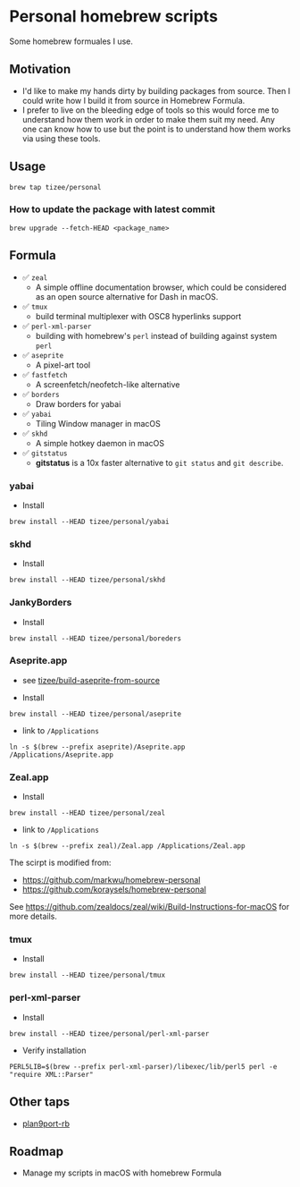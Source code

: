 # Personal homebrew scripts

Some homebrew formuales I use.

## Motivation

- I'd like to make my hands dirty by building packages from source. Then I could write how I build it from source in Homebrew Formula.
- I prefer to live on the bleeding edge of tools so this would force me to understand how them work in order to make them suit my need. Any one can know how to use but the point is to understand how them works via using these tools.

## Usage

```
brew tap tizee/personal
```

### How to update the package with latest commit

```
brew upgrade --fetch-HEAD <package_name>
```

## Formula

- ✅ `zeal`
    - A simple offline documentation browser, which could be considered as an open source alternative for Dash in macOS.
- ✅ `tmux`
    - build terminal multiplexer with OSC8 hyperlinks support
- ✅ `perl-xml-parser`
    - building with homebrew's `perl` instead of building against system `perl`
- ✅ `aseprite`
    - A pixel-art tool
- ✅ `fastfetch`
    - A screenfetch/neofetch-like alternative
- ✅ `borders`
    - Draw borders for yabai
- ✅ `yabai`
    - Tiling Window manager in macOS
- ✅ `skhd`
    - A simple hotkey daemon in macOS
- ✅ `gitstatus`
    - **gitstatus** is a 10x faster alternative to `git status` and `git describe`.

### yabai

- Install
```
brew install --HEAD tizee/personal/yabai
```

### skhd

- Install
```
brew install --HEAD tizee/personal/skhd
```

### JankyBorders

- Install
```
brew install --HEAD tizee/personal/boreders
```

### Aseprite.app

- see [tizee/build-aseprite-from-source](https://github.com/tizee/build-aseprite-from-source)

- Install
```
brew install --HEAD tizee/personal/aseprite
```

- link to `/Applications`
```
ln -s $(brew --prefix aseprite)/Aseprite.app /Applications/Aseprite.app
```

### Zeal.app

- Install
```
brew install --HEAD tizee/personal/zeal
```

- link to `/Applications`
```
ln -s $(brew --prefix zeal)/Zeal.app /Applications/Zeal.app
```

The scirpt is modified from:

- https://github.com/markwu/homebrew-personal
- https://github.com/koraysels/homebrew-personal

See https://github.com/zealdocs/zeal/wiki/Build-Instructions-for-macOS for more details.

### tmux

- Install
```
brew install --HEAD tizee/personal/tmux
```

### perl-xml-parser

- Install
```
brew install --HEAD tizee/personal/perl-xml-parser
```

- Verify installation
```
PERL5LIB=$(brew --prefix perl-xml-parser)/libexec/lib/perl5 perl -e "require XML::Parser"
```

## Other taps

- [plan9port-rb](https://github.com/tizee/plan9port-rb/tree/main)

## Roadmap

- Manage my scripts in macOS with homebrew Formula

